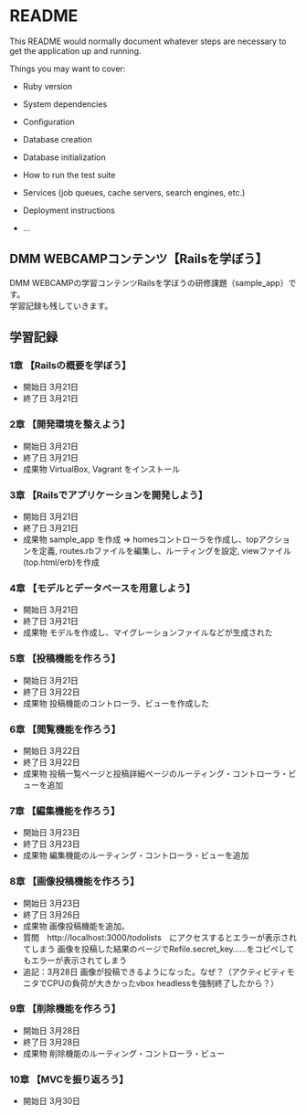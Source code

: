 # README

This README would normally document whatever steps are necessary to get the
application up and running.

Things you may want to cover:

* Ruby version

* System dependencies

* Configuration

* Database creation

* Database initialization

* How to run the test suite

* Services (job queues, cache servers, search engines, etc.)

* Deployment instructions

* ...

## DMM WEBCAMPコンテンツ【Railsを学ぼう】
DMM WEBCAMPの学習コンテンツRailsを学ぼうの研修課題（sample_app）です。  
学習記録も残していきます。

## 学習記録
### 1章 【Railsの概要を学ぼう】
- 開始日 3月21日
- 終了日 3月21日

### 2章 【開発環境を整えよう】
- 開始日 3月21日
- 終了日 3月21日
- 成果物 VirtualBox, Vagrant をインストール

### 3章 【Railsでアプリケーションを開発しよう】
- 開始日 3月21日
- 終了日 3月21日
- 成果物 sample_app を作成
⇒ homesコントローラを作成し、topアクションを定義, routes.rbファイルを編集し、ルーティングを設定, viewファイル(top.html/erb)を作成

### 4章 【モデルとデータベースを用意しよう】
- 開始日 3月21日
- 終了日 3月21日
- 成果物 モデルを作成し、マイグレーションファイルなどが生成された

### 5章 【投稿機能を作ろう】
- 開始日 3月21日
- 終了日 3月22日
- 成果物 投稿機能のコントローラ、ビューを作成した

### 6章 【閲覧機能を作ろう】
- 開始日 3月22日
- 終了日 3月22日
- 成果物 投稿一覧ページと投稿詳細ページのルーティング・コントローラ・ビューを追加

### 7章 【編集機能を作ろう】
- 開始日 3月23日
- 終了日 3月23日
- 成果物 編集機能のルーティング・コントローラ・ビューを追加

### 8章 【画像投稿機能を作ろう】
- 開始日 3月23日
- 終了日 3月26日
- 成果物 画像投稿機能を追加。
- 質問　http://localhost:3000/todolists　にアクセスするとエラーが表示されてしまう
画像を投稿した結果のページでRefile.secret_key……をコピペしてもエラーが表示されてしまう
- 追記：3月28日 画像が投稿できるようになった。なぜ？（アクティビティモニタでCPUの負荷が大きかったvbox headlessを強制終了したから？）

### 9章 【削除機能を作ろう】
- 開始日 3月28日
- 終了日 3月28日
- 成果物 削除機能のルーティング・コントローラ・ビュー

### 10章 【MVCを振り返ろう】
- 開始日 3月30日
